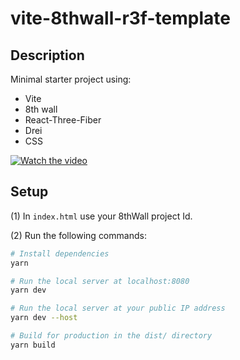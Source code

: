 # vite-8thwall-r3f-template

## Description

Minimal starter project using:

- Vite
- 8th wall
- React-Three-Fiber
- Drei
- CSS

[![Watch the video](https://img.youtube.com/vi/-po9PcpTnoA/hqdefault.jpg)](https://www.youtube.com/shorts/-po9PcpTnoA)

## Setup

(1) In `index.html` use your 8thWall project Id.

(2) Run the following commands:

```bash
# Install dependencies
yarn

# Run the local server at localhost:8080
yarn dev

# Run the local server at your public IP address
yarn dev --host

# Build for production in the dist/ directory
yarn build
```
